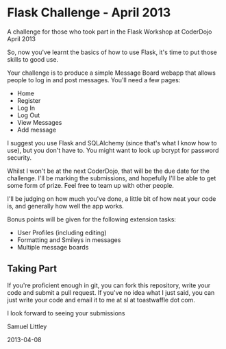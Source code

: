 Flask Challenge - April 2013
============================

A challenge for those who took part in the Flask Workshop at CoderDojo April
2013

So, now you've learnt the basics of how to use Flask, it's time to put those
skills to good use.

Your challenge is to produce a simple Message Board webapp that allows people
to log in and post messages. You'll need a few pages:

* Home
* Register
* Log In
* Log Out
* View Messages
* Add message

I suggest you use Flask and SQLAlchemy (since that's what I know how to use),
but you don't have to. You might want to look up bcrypt for password security.

Whilst I won't be at the next CoderDojo, that will be the due date for the
challenge. I'll be marking the submissions, and hopefully I'll be able to get
some form of prize. Feel free to team up with other people.

I'll be judging on how much you've done, a little bit of how neat your code
is, and generally how well the app works.

Bonus points will be given for the following extension tasks:

* User Profiles (including editing)
* Formatting and Smileys in messages
* Multiple message boards

Taking Part
-----------

If you're proficient enough in git, you can fork this repository, write your
code and submit a pull request. If you've no idea what I just said, you can
just write your code and email it to me at sl at toastwaffle dot com.

I look forward to seeing your submissions

Samuel Littley

2013-04-08
